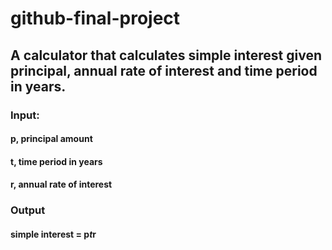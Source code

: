 # github-final-project
## A calculator that calculates simple interest given principal, annual rate of interest and time period in years.

### Input:
####   p, principal amount
   
####  t, time period in years
   
####  r, annual rate of interest
   
### Output
#### simple interest = p*t*r
